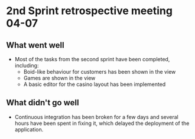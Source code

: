 # 2nd Sprint retrospective meeting 04-07
## What went well
- Most of the tasks from the second sprint have been completed, including:
  - Boid-like behaviour for customers has been shown in the view
  - Games are shown in the view
  - A basic editor for the casino layout has been implemented

## What didn't go well
- Continuous integration has been broken for a few days and several hours have been spent in fixing it, which delayed the deployment of the application.